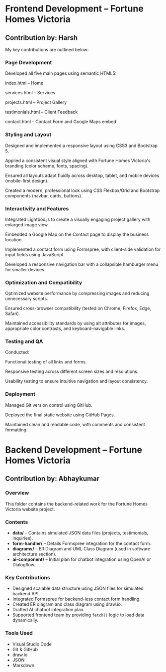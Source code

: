 
# Frontend Development – Fortune Homes Victoria

## Contribution by: Harsh

 My key contributions are outlined below:

### Page Development
Developed all five main pages using semantic HTML5:

index.html – Home

services.html – Services

projects.html – Project Gallery

testimonials.html – Client Feedback

contact.html – Contact Form and Google Maps embed

### Styling and Layout
Designed and implemented a responsive layout using CSS3 and Bootstrap 5.

Applied a consistent visual style aligned with Fortune Homes Victoria's branding (color scheme, fonts, spacing).

Ensured all layouts adapt fluidly across desktop, tablet, and mobile devices (mobile-first design).

Created a modern, professional look using CSS Flexbox/Grid and Bootstrap components (navbar, cards, buttons).

### Interactivity and Features
Integrated Lightbox.js to create a visually engaging project gallery with enlarged image view.

Embedded a Google Map on the Contact page to display the business location.

Implemented a contact form using Formspree, with client-side validation for input fields using JavaScript.

Developed a responsive navigation bar with a collapsible hamburger menu for smaller devices.

### Optimization and Compatibility
Optimized website performance by compressing images and reducing unnecessary scripts.

Ensured cross-browser compatibility (tested on Chrome, Firefox, Edge, Safari).

Maintained accessibility standards by using alt attributes for images, appropriate color contrasts, and keyboard-navigable links.

### Testing and QA
Conducted:

Functional testing of all links and forms.

Responsive testing across different screen sizes and resolutions.

Usability testing to ensure intuitive navigation and layout consistency.

### Deployment
Managed Git version control using GitHub.

Deployed the final static website using GitHub Pages.

Maintained clean and readable code, with comments and consistent formatting.





# Backend Development – Fortune Homes Victoria

## Contribution by: Abhaykumar

### Overview
This folder contains the backend-related work for the Fortune Homes Victoria website project.

### Contents

- **data/** – Contains simulated JSON data files (projects, testimonials, inquiries).
- **form-handler/** – Details Formspree integration for the contact form.
- **diagrams/** – ER Diagram and UML Class Diagram (used in software architecture section).
- **ai-component/** – Initial plan for chatbot integration using OpenAI or Dialogflow.

### Key Contributions

- Designed scalable data structure using JSON files for simulated backend API.
- Integrated Formspree for backend-less contact form handling.
- Created ER diagram and class diagram using draw.io.
- Drafted AI chatbot integration plan.
- Supported frontend team by providing `fetch()` logic to load data dynamically.

### Tools Used

- Visual Studio Code
- Git & GitHub
- draw.io
- JSON
- Markdown
